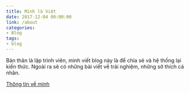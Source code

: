 ```yaml
---
title: Mình là Việt
date: 2017-12-04 00:00:00
link: /about
categories:
- Blog
tags:
- blog
---
```


Bản thân là lập trình viên, mình viết blog này là để chia sẻ và hệ thống lại kiến thức. Ngoài ra sẽ có những bài viết về trải nghiệm, những sở thích cá nhân.

[Thông tin về mình](/about)